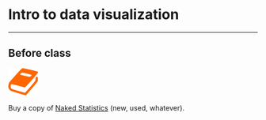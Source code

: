 # Intro to data visualization

---

## Before class

![](/assets/book.png)

Buy a copy of [Naked Statistics](https://www.amazon.com/Naked-Statistics-Stripping-Dread-Data/dp/0393071952/) (new, used, whatever).

